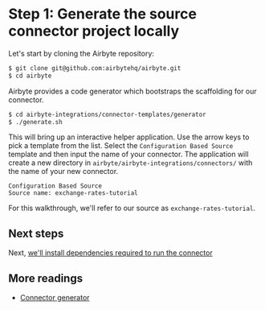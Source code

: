 # Step  1: Generate the source connector project locally

Let's start by cloning the Airbyte repository:

```bash
$ git clone git@github.com:airbytehq/airbyte.git
$ cd airbyte
```

Airbyte provides a code generator which bootstraps the scaffolding for our connector.

```bash
$ cd airbyte-integrations/connector-templates/generator
$ ./generate.sh
```

This will bring up an interactive helper application. Use the arrow keys to pick a template from the list. Select the `Configuration Based Source` template and then input the name of your connector. The application will create a new directory in `airbyte/airbyte-integrations/connectors/` with the name of your new connector.

```
Configuration Based Source
Source name: exchange-rates-tutorial
```

For this walkthrough, we'll refer to our source as `exchange-rates-tutorial`.

## Next steps

Next, [we'll install dependencies required to run the connector](2-install-dependencies.md)

## More readings

- [Connector generator](https://github.com/airbytehq/airbyte/blob/master/airbyte-integrations/connector-templates/generator/README.md)